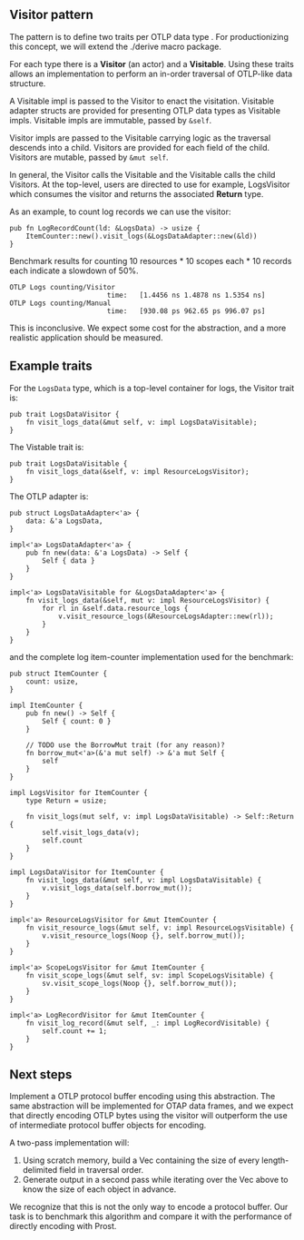 ## Visitor pattern

The pattern is to define two traits per OTLP data type .  For
productionizing this concept, we will extend the ./derive macro
package.

For each type there is a **Visitor** (an actor) and a
**Visitable**. Using these traits allows an implementation to perform
an in-order traversal of OTLP-like data structure.

A Visitable impl is passed to the Visitor to enact the
visitation. Visitable adapter structs are provided for presenting OTLP
data types as Visitable impls. Visitable impls are immutable, passed
by `&self`.

Visitor impls are passed to the Visitable carrying logic as the
traversal descends into a child. Visitors are provided for each field
of the child. Visitors are mutable, passed by `&mut self`.

In general, the Visitor calls the Visitable and the Visitable calls
the child Visitors. At the top-level, users are directed to use for
example, LogsVisitor which consumes the visitor and returns the
associated **Return** type.

As an example, to count log records we can use the visitor:

```
pub fn LogRecordCount(ld: &LogsData) -> usize {
    ItemCounter::new().visit_logs(&LogsDataAdapter::new(&ld))
}
```

Benchmark results for counting 10 resources * 10 scopes each * 10
records each indicate a slowdown of 50%.

```
OTLP Logs counting/Visitor
                        time:   [1.4456 ns 1.4878 ns 1.5354 ns]
OTLP Logs counting/Manual
                        time:   [930.08 ps 962.65 ps 996.07 ps]
```

This is inconclusive. We expect some cost for the abstraction, and a
more realistic application should be measured.

## Example traits

For the `LogsData` type, which is a top-level container for logs, the
Visitor trait is:

```
pub trait LogsDataVisitor {
    fn visit_logs_data(&mut self, v: impl LogsDataVisitable);
}
```

The Vistable trait is:

```
pub trait LogsDataVisitable {
    fn visit_logs_data(&self, v: impl ResourceLogsVisitor);
}
```

The OTLP adapter is:

```
pub struct LogsDataAdapter<'a> {
    data: &'a LogsData,
}

impl<'a> LogsDataAdapter<'a> {
    pub fn new(data: &'a LogsData) -> Self {
        Self { data }
    }
}

impl<'a> LogsDataVisitable for &LogsDataAdapter<'a> {
    fn visit_logs_data(&self, mut v: impl ResourceLogsVisitor) {
        for rl in &self.data.resource_logs {
            v.visit_resource_logs(&ResourceLogsAdapter::new(rl));
        }
    }
}
```

and the complete log item-counter implementation used for the benchmark:

```
pub struct ItemCounter {
    count: usize,
}

impl ItemCounter {
    pub fn new() -> Self {
        Self { count: 0 }
    }

    // TODO use the BorrowMut trait (for any reason)?
    fn borrow_mut<'a>(&'a mut self) -> &'a mut Self {
        self
    }
}

impl LogsVisitor for ItemCounter {
    type Return = usize;

    fn visit_logs(mut self, v: impl LogsDataVisitable) -> Self::Return {
        self.visit_logs_data(v);
        self.count
    }
}

impl LogsDataVisitor for ItemCounter {
    fn visit_logs_data(&mut self, v: impl LogsDataVisitable) {
        v.visit_logs_data(self.borrow_mut());
    }
}

impl<'a> ResourceLogsVisitor for &mut ItemCounter {
    fn visit_resource_logs(&mut self, v: impl ResourceLogsVisitable) {
        v.visit_resource_logs(Noop {}, self.borrow_mut());
    }
}

impl<'a> ScopeLogsVisitor for &mut ItemCounter {
    fn visit_scope_logs(&mut self, sv: impl ScopeLogsVisitable) {
        sv.visit_scope_logs(Noop {}, self.borrow_mut());
    }
}

impl<'a> LogRecordVisitor for &mut ItemCounter {
    fn visit_log_record(&mut self, _: impl LogRecordVisitable) {
        self.count += 1;
    }
}
```

## Next steps

Implement a OTLP protocol buffer encoding using this abstraction. The
same abstraction will be implemented for OTAP data frames, and we
expect that directly encoding OTLP bytes using the visitor will
outperform the use of intermediate protocol buffer objects for
encoding.

A two-pass implementation will:

1. Using scratch memory, build a Vec<usize> containing the size of
   every length-delimited field in traversal order.
2. Generate output in a second pass while iterating over the
   Vec<usize> above to know the size of each object in advance.

We recognize that this is not the only way to encode a protocol
buffer. Our task is to benchmark this algorithm and compare it with
the performance of directly encoding with Prost.
